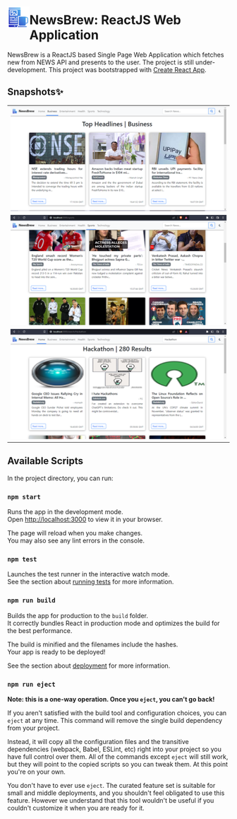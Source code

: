 <img align="left" style="margin-top:25px" width="50" height="50" src="public/favicon.png">

# NewsBrew: ReactJS Web Application

NewsBrew is a ReactJS based Single Page Web Application which fetches new from NEWS API and presents to the user. The project is still under-development. This project was bootstrapped with [Create React App](https://github.com/facebook/create-react-app).

## Snapshots✨

<table>
    <tr>
        <td><img src="Images/SS/1.png"></td>
    </tr>
     <tr>
        <td><img src="Images/SS/2.png"></td>
    </tr>
     <tr>
        <td><img src="Images/SS/3.png"></td>
    </tr>
</table>


## Available Scripts

In the project directory, you can run:

### `npm start`

Runs the app in the development mode.\
Open [http://localhost:3000](http://localhost:3000) to view it in your browser.

The page will reload when you make changes.\
You may also see any lint errors in the console.

### `npm test`

Launches the test runner in the interactive watch mode.\
See the section about [running tests](https://facebook.github.io/create-react-app/docs/running-tests) for more information.

### `npm run build`

Builds the app for production to the `build` folder.\
It correctly bundles React in production mode and optimizes the build for the best performance.

The build is minified and the filenames include the hashes.\
Your app is ready to be deployed!

See the section about [deployment](https://facebook.github.io/create-react-app/docs/deployment) for more information.

### `npm run eject`

**Note: this is a one-way operation. Once you `eject`, you can't go back!**

If you aren't satisfied with the build tool and configuration choices, you can `eject` at any time. This command will remove the single build dependency from your project.

Instead, it will copy all the configuration files and the transitive dependencies (webpack, Babel, ESLint, etc) right into your project so you have full control over them. All of the commands except `eject` will still work, but they will point to the copied scripts so you can tweak them. At this point you're on your own.

You don't have to ever use `eject`. The curated feature set is suitable for small and middle deployments, and you shouldn't feel obligated to use this feature. However we understand that this tool wouldn't be useful if you couldn't customize it when you are ready for it.